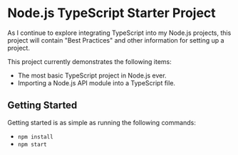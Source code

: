 # Node.js TypeScript Starter Project

As I continue to explore integrating TypeScript into my Node.js projects, this
project will contain "Best Practices" and other information for setting up a project.

This project currently demonstrates the following items:
* The most basic TypeScript project in Node.js ever.
* Importing a Node.js API module into a TypeScript file.

## Getting Started

Getting started is as simple as running the following commands:

* `npm install`
* `npm start`